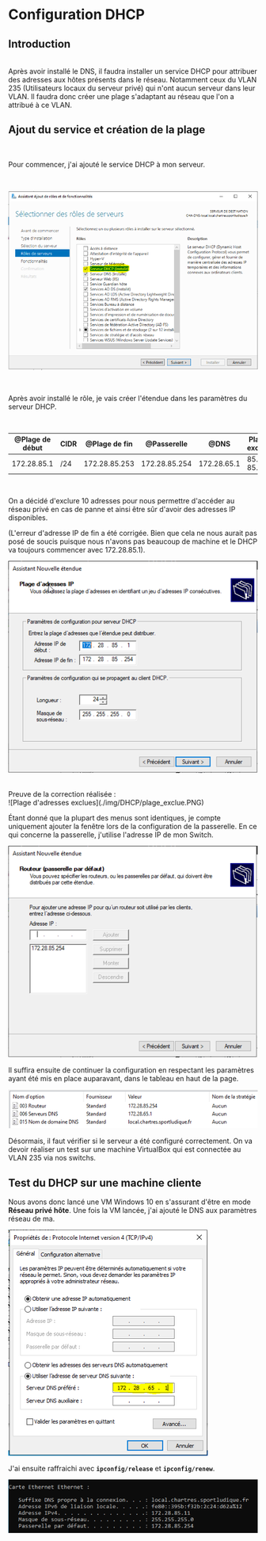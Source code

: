 # Configuration DHCP

## Introduction
<br>
Après avoir installé le DNS, il faudra installer un service DHCP pour attribuer des adresses aux hôtes présents dans le réseau. Notamment ceux du VLAN 235 (Utilisateurs locaux du serveur privé) qui n'ont aucun serveur dans leur VLAN. Il faudra donc créer une plage s'adaptant au réseau que l'on a attribué à ce VLAN.
<br>

## Ajout du service et création de la plage
<br>

Pour commencer, j'ai ajouté le service DHCP à mon serveur.

<br>

![Ajout du rôle DHCP](./img/DHCP/ajout_role.PNG)

<br>

Après avoir installé le rôle, je vais créer l'étendue dans les paramètres du serveur DHCP.

<br>

| @Plage de début | CIDR | @Plage de fin | @Passerelle | @DNS | Plage exclue |
|-----------------|------|---------------|-------------|------|--------------|
| 172.28.85.1     | /24  | 172.28.85.253 | 172.28.85.254 | 172.28.65.1 | 85.1 - 85.10

<br>

On a décidé d'exclure 10 adresses pour nous permettre d'accéder au réseau privé en cas de panne et ainsi être sûr d'avoir des adresses IP disponibles.

(L'erreur d'adresse IP de fin a été corrigée. Bien que cela ne nous aurait pas posé de soucis puisque nous n'avons pas beaucoup de machine et le DHCP va toujours commencer avec 172.28.85.1).

![Configuration de la plage d'adresse](./img/DHCP/config_plage.PNG)

<br>
Preuve de la correction réalisée :

<br>
![Plage d'adresses exclues](./img/DHCP/plage_exclue.PNG)

<br>

Étant donné que la plupart des menus sont identiques, je compte uniquement ajouter la fenêtre lors de la configuration de la passerelle.
En ce qui concerne la passerelle, j'utilise l'adresse IP de mon Switch.
<br>

![Configuration de l'adresse de passerelle](./img/DHCP/config_gateway.PNG)

Il suffira ensuite de continuer la configuration en respectant les paramètres ayant été mis en place auparavant, dans le tableau en haut de la page.

![Toutes les configurations apportées](./img/DHCP/config_resultats.PNG)

Désormais, il faut vérifier si le serveur a été configuré correctement. On va devoir réaliser un test sur une machine VirtualBox qui est connectée au VLAN 235 via nos switchs.

## Test du DHCP sur une machine cliente

Nous avons donc lancé une VM Windows 10 en s'assurant d'être en mode **Réseau privé hôte**. Une fois la VM lancée, j'ai ajouté le DNS aux paramètres réseau de ma.

![Modification du Serveur DNS sur la machine.](./img/DHCP/modif_parametres.PNG)
 
J'ai ensuite raffraichi avec **`ipconfig/release`** et **`ipconfig/renew`**.

![Test ipconfig réussi](./img/DHCP/test_DHCP.png)